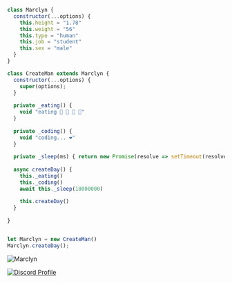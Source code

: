 ```js
class Marclyn {
  constructor(...options) {
    this.height = "1.78"
    this.weight = "56"
    this.type = "human"
    this.job = "student"
    this.sex = "male"
  }
}

class CreateMan extends Marclyn {
  constructor(...options) {
    super(options);
  }
  
  private _eating() {
    void "eating 🍔 🍟 🍗 🥤"
  }
  
  private _coding() {
    void "coding... ❤️"
  }
  
  private _sleep(ms) { return new Promise(resolve => setTimeout(resolve, ms)) }
  
  async createDay() {
    this._eating()
    this._coding()
    await this._sleep(18000000)
    
    this.createDay()
  }
  
}


let Marclyn = new CreateMan()
Marclyn.createDay();
```

<img src="https://komarev.com/ghpvc/?username=Marclyn&label=Ziyaretçi%20Sayısı&color=552b75" alt="Marclyn" />

[![Discord Profile](https://lanyard-profile-readme.vercel.app/api/891308471650238536)](https://discord.com/users/891308471650238536)
